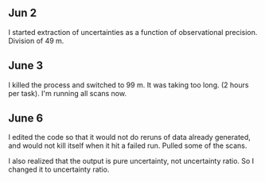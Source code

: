 ## Jun 2

I started extraction of uncertainties as a function of observational precision. Division of 49 m.

## June 3

I killed the process and switched to 99 m. It was taking too long. (2 hours per task). I'm running all scans now.

## June 6

I edited the code so that it would not do reruns of data already generated, and would not kill itself when it hit a failed run. Pulled some of the scans.

I also realized that the output is pure uncertainty, not uncertainty ratio. So I changed it to uncertainty ratio.